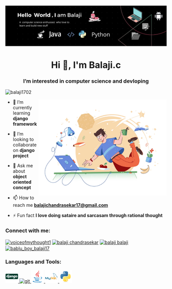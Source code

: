 ![MasterHead](https://github.com/balaji1702/balaji1702/blob/main/readmebanner.png)

<h1 align="center">Hi 👋, I'm Balaji.c</h1>
<h3 align="center">I’m interested in computer science and devloping</h3>

<p align="left"> <img src="https://komarev.com/ghpvc/?username=balaji1702&label=Profile%20views&color=0e75b6&style=flat" alt="balaji1702" /> </p>
<img align="right" alt="Coding" width="400" src=https://github.com/balaji1702/balaji1702/blob/main/flyingguy.jpg>


- 🌱 I’m currently learning **django framework**

- 👯 I’m looking to collaborate on **django project**

- 💬 Ask me about **object oriented concept**

- 📫 How to reach me **balajichandrasekar17@gmail.com**

- ⚡ Fun fact **I love doing sataire and sarcasam through rational thought**

<h3 align="left">Connect with me:</h3>
<p align="left">
<a href="https://twitter.com/voiceofmythought1" target="blank"><img align="center" src="https://raw.githubusercontent.com/rahuldkjain/github-profile-readme-generator/master/src/images/icons/Social/twitter.svg" alt="voiceofmythought1" height="30" width="40" /></a>
<a href="https://linkedin.com/in/balaji chandrasekar" target="blank"><img align="center" src="https://raw.githubusercontent.com/rahuldkjain/github-profile-readme-generator/master/src/images/icons/Social/linked-in-alt.svg" alt="balaji chandrasekar" height="30" width="40" /></a>
<a href="https://fb.com/balaji balaji" target="blank"><img align="center" src="https://raw.githubusercontent.com/rahuldkjain/github-profile-readme-generator/master/src/images/icons/Social/facebook.svg" alt="balaji balaji" height="30" width="40" /></a>
<a href="https://instagram.com/bablu_boy_balaji17" target="blank"><img align="center" src="https://raw.githubusercontent.com/rahuldkjain/github-profile-readme-generator/master/src/images/icons/Social/instagram.svg" alt="bablu_boy_balaji17" height="30" width="40" /></a>
</p>

<h3 align="left">Languages and Tools:</h3>
<p align="left"> <a href="https://www.djangoproject.com/" target="_blank" rel="noreferrer"> <img src="https://raw.githubusercontent.com/devicons/devicon/master/icons/django/django-original.svg" alt="django" width="40" height="40"/> </a> <a href="https://git-scm.com/" target="_blank" rel="noreferrer"> <img src="https://www.vectorlogo.zone/logos/git-scm/git-scm-icon.svg" alt="git" width="40" height="40"/> </a> <a href="https://www.java.com" target="_blank" rel="noreferrer"> <img src="https://raw.githubusercontent.com/devicons/devicon/master/icons/java/java-original.svg" alt="java" width="40" height="40"/> </a> <a href="https://www.mysql.com/" target="_blank" rel="noreferrer"> <img src="https://raw.githubusercontent.com/devicons/devicon/master/icons/mysql/mysql-original-wordmark.svg" alt="mysql" width="40" height="40"/> </a> <a href="https://www.python.org" target="_blank" rel="noreferrer"> <img src="https://raw.githubusercontent.com/devicons/devicon/master/icons/python/python-original.svg" alt="python" width="40" height="40"/> </a> </p>
